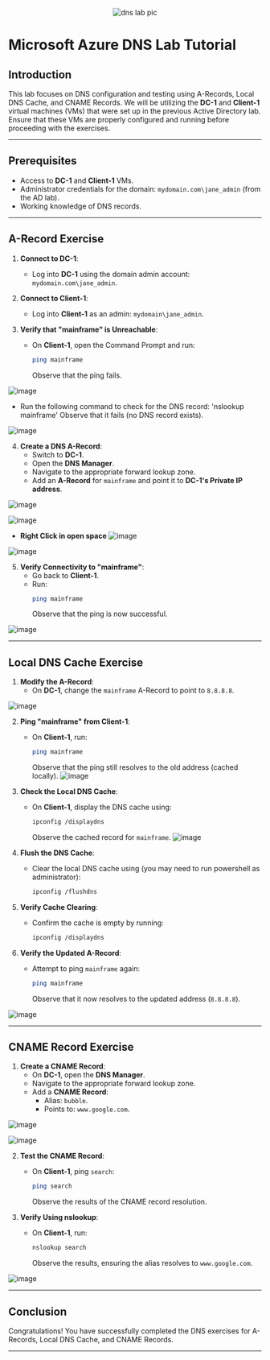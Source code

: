<p align="center">
<img src="https://i.imgur.com/fTIAX6A.png" alt="dns lab pic"/>
</p>

# Microsoft Azure DNS Lab Tutorial

## Introduction
This lab focuses on DNS configuration and testing using A-Records, Local DNS Cache, and CNAME Records. We will be utilizing the **DC-1** and **Client-1** virtual machines (VMs) that were set up in the previous Active Directory lab. Ensure that these VMs are properly configured and running before proceeding with the exercises.

---

## Prerequisites
- Access to **DC-1** and **Client-1** VMs.
- Administrator credentials for the domain: `mydomain.com\jane_admin` (from the AD lab).
- Working knowledge of DNS records.

---

## A-Record Exercise

1. **Connect to DC-1**:
    - Log into **DC-1** using the domain admin account: `mydomain.com\jane_admin`.

2. **Connect to Client-1**:
    - Log into **Client-1** as an admin: `mydomain\jane_admin`.

3. **Verify that "mainframe" is Unreachable**:
    - On **Client-1**, open the Command Prompt and run:
      ```bash
      ping mainframe
      ```
      Observe that the ping fails.

![image](https://github.com/user-attachments/assets/fbf28958-28b3-4b2d-86d7-ae5fd39b8bd3)

- Run the following command to check for the DNS record: 'nslookup mainframe'
Observe that it fails (no DNS record exists).

![image](https://github.com/user-attachments/assets/23eb5ae0-a5fd-407f-87e9-49ace68a5513)

4. **Create a DNS A-Record**:
    - Switch to **DC-1**.
    - Open the **DNS Manager**.
    - Navigate to the appropriate forward lookup zone.
    - Add an **A-Record** for `mainframe` and point it to **DC-1's Private IP address**.
  
![image](https://github.com/user-attachments/assets/2bcb0188-c6bc-4336-981b-7a7724c247fc)

![image](https://github.com/user-attachments/assets/2782f492-482b-434b-8ef3-583db4574618)

- **Right Click in open space**
![image](https://github.com/user-attachments/assets/69bb0dec-bc01-43b2-823f-4eaa405dcc4f)

![image](https://github.com/user-attachments/assets/47a7481d-2dd1-4dea-a378-bde3a75f8558)

5. **Verify Connectivity to "mainframe"**:
    - Go back to **Client-1**.
    - Run:
      ```bash
      ping mainframe
      ```
      Observe that the ping is now successful.

![image](https://github.com/user-attachments/assets/74a15c6b-b607-4043-8f53-2cd84e375649)

---

## Local DNS Cache Exercise

1. **Modify the A-Record**:
    - On **DC-1**, change the `mainframe` A-Record to point to `8.8.8.8`.
  
![image](https://github.com/user-attachments/assets/7ae441ce-72b2-4515-b52e-29d125778b3a)

2. **Ping "mainframe" from Client-1**:
    - On **Client-1**, run:
      ```bash
      ping mainframe
      ```
      Observe that the ping still resolves to the old address (cached locally).
![image](https://github.com/user-attachments/assets/363c8766-1755-40c5-905f-c67753ce0993)

3. **Check the Local DNS Cache**:
    - On **Client-1**, display the DNS cache using:
      ```bash
      ipconfig /displaydns
      ```
      Observe the cached record for `mainframe`.
![image](https://github.com/user-attachments/assets/05cb1dec-a102-4f93-94b3-33af299f117b)

4. **Flush the DNS Cache**:
    - Clear the local DNS cache using (you may need to run powershell as administrator):
      ```bash
      ipconfig /flushdns
      ```

5. **Verify Cache Clearing**:
    - Confirm the cache is empty by running:
      ```bash
      ipconfig /displaydns
      ```

6. **Verify the Updated A-Record**:
    - Attempt to ping `mainframe` again:
      ```bash
      ping mainframe
      ```
      Observe that it now resolves to the updated address (`8.8.8.8`).

![image](https://github.com/user-attachments/assets/c7192eb1-93a6-4d6d-b9af-2b0b57ee5260)

---

## CNAME Record Exercise

1. **Create a CNAME Record**:
    - On **DC-1**, open the **DNS Manager**.
    - Navigate to the appropriate forward lookup zone.
    - Add a **CNAME Record**:
      - Alias: `bubble`.
      - Points to: `www.google.com`.
     
![image](https://github.com/user-attachments/assets/8f815371-4a40-4733-88b3-2d5dad94370b)

![image](https://github.com/user-attachments/assets/59a16d98-f823-45cf-a53b-223796458b55)

2. **Test the CNAME Record**:
    - On **Client-1**, ping `search`:
      ```bash
      ping search
      ```
      Observe the results of the CNAME record resolution.

3. **Verify Using nslookup**:
    - On **Client-1**, run:
      ```bash
      nslookup search
      ```
      Observe the results, ensuring the alias resolves to `www.google.com`.

![image](https://github.com/user-attachments/assets/307e3e94-055d-4a5e-b9dc-78c0316e9dd5)

---

## Conclusion
Congratulations! You have successfully completed the DNS exercises for A-Records, Local DNS Cache, and CNAME Records.

---
